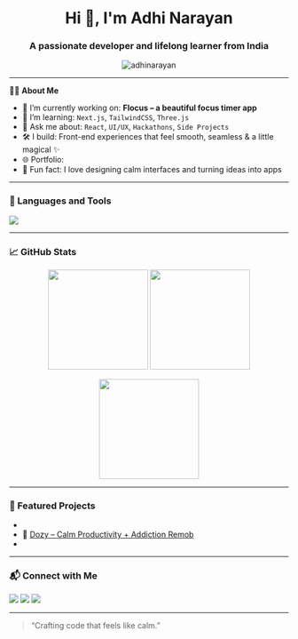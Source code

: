 <h1 align="center">Hi 👋, I'm Adhi Narayan</h1>
<h3 align="center">A passionate developer and lifelong learner from India</h3>

<p align="center">
  <img src="https://komarev.com/ghpvc/?username=adhinarayan&label=Profile%20views&color=0e75b6&style=flat" alt="adhinarayan" />
</p>

---

🧑‍💻 **About Me**

- 🔭 I’m currently working on: **Flocus – a beautiful focus timer app**
- 🌱 I’m learning: `Next.js`, `TailwindCSS`, `Three.js`
- 💬 Ask me about: `React`, `UI/UX`, `Hackathons`, `Side Projects`
- 🛠️ I build: Front-end experiences that feel smooth, seamless & a little magical ✨
- 🌐 Portfolio: 
- 🧠 Fun fact: I love designing calm interfaces and turning ideas into apps

---

### 🧰 Languages and Tools

<p align="left">
  <img src="https://skillicons.dev/icons?i=html,css,js,ts,react,nextjs,tailwind,figma,python,mysql,git,github,vscode" />
</p>

---

### 📈 GitHub Stats

<p align="center">
  <img src="https://github-readme-stats.vercel.app/api?username=adhinarayan&show_icons=true&theme=tokyonight&count_private=true" height="180"/>
  <img src="https://github-readme-streak-stats.herokuapp.com/?user=adhinarayan&theme=tokyonight" height="180"/>
</p>

<p align="center">
  <img src="https://github-readme-stats.vercel.app/api/top-langs/?username=adhinarayan&layout=compact&theme=tokyonight" height="180"/>
</p>

---

### 🌟 Featured Projects

- 
- 🌿 [Dozy – Calm Productivity + Addiction Remob](https://github.com/AdhiNarayan206/VIBE-CODE)
- 
---

### 📬 Connect with Me

<p align="left">
  <a href="https://www.linkedin.com/in/adhinarayan2006/" target="blank"><img src="https://img.shields.io/badge/LinkedIn-blue?style=flat&logo=linkedin" /></a>
  <a href="https://twitter.com/yourhandle" target="blank"><img src="https://img.shields.io/badge/Twitter-black?style=flat&logo=twitter" /></a>
  <a href="mailto:adhinarayan206@gmail.com"><img src="https://img.shields.io/badge/Gmail-D14836?style=flat&logo=gmail&logoColor=white" /></a>
</p>

---

> “Crafting code that feels like calm.”


